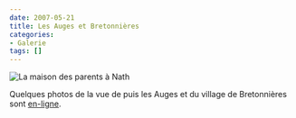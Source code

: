 ```yaml
---
date: 2007-05-21
title: Les Auges et Bretonnières
categories:
- Galerie
tags: []
---
```

<img src="https://dlgjp9x71cipk.cloudfront.net/2007/05/lesaugesbretonnieres.png" alt="La maison des parents à Nath" />

Quelques photos de la vue de puis les Auges et du village de Bretonnières sont <a href="https://alienlebarge.ch/picsengine/#album=11" title="L'album des Augest et Bretonnières dans la galerie">en-ligne</a>.

